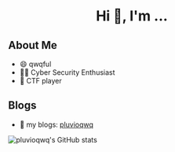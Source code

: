 <!--
**pluvioqwq/pluvioqwq** is a ✨ _special_ ✨ repository because its `README.md` (this file) appears on your GitHub profile.

Here are some ideas to get you started:

- 🔭 I’m currently working on ...
- 🌱 I’m currently learning ...
- 👯 I’m looking to collaborate on ...
- 🤔 I’m looking for help with ...
- 💬 Ask me about ...
- 📫 How to reach me: ...
- 😄 Pronouns: ...
- ⚡ Fun fact: ...
-->

<h1 align="center">Hi 👋, I'm ...</h1>

## About Me

- 😄 qwqful
- 🧑‍💻 Cyber Security Enthusiast
- 🔭 CTF player


## Blogs
- 💬 my blogs: [pluvioqwq](https://pluvioqwq.github.io)

![pluvioqwq's GitHub stats](https://github-readme-stats.vercel.app/api?username=pluvioqwq&show_icons=true&theme=radical)

